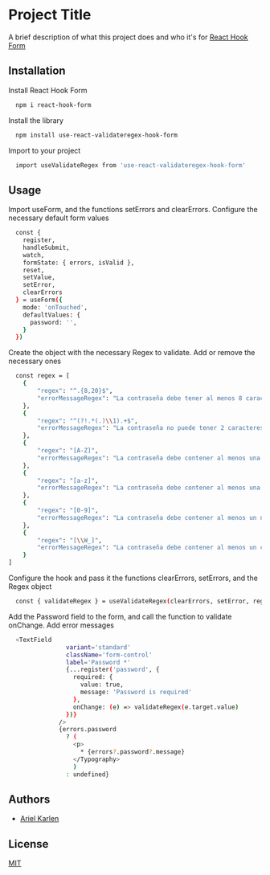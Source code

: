 
# Project Title

A brief description of what this project does and who it's for [React Hook Form](https://www.npmjs.com/package/react-hook-form)


## Installation

Install React Hook Form

```bash
  npm i react-hook-form
```

Install the library

```bash
  npm install use-react-validateregex-hook-form
```

Import to your project

```bash
  import useValidateRegex from 'use-react-validateregex-hook-form'
```
## Usage

Import useForm, and the functions setErrors and clearErrors. Configure the necessary default form values

```bash
  const {
    register,
    handleSubmit,
    watch,
    formState: { errors, isValid },
    reset,
    setValue,
    setError,
    clearErrors
  } = useForm({
    mode: 'onTouched',
    defaultValues: {
      password: '',
    }
  })
```

Create the object with the necessary Regex to validate.
Add or remove the necessary ones

```bash
  const regex = [
    {
        "regex": "^.{8,20}$",
        "errorMessageRegex": "La contraseña debe tener al menos 8 caracteres y no exceder los 20."
    },
    {
        "regex": "^(?!.*(.)\\1).+$",
        "errorMessageRegex": "La contraseña no puede tener 2 caracteres consecutivos iguales."
    },
    {
        "regex": "[A-Z]",
        "errorMessageRegex": "La contraseña debe contener al menos una letra mayúscula."
    },
    {
        "regex": "[a-z]",
        "errorMessageRegex": "La contraseña debe contener al menos una letra minúscula."
    },
    {
        "regex": "[0-9]",
        "errorMessageRegex": "La contraseña debe contener al menos un número."
    },
    {
        "regex": "[\\W_]",
        "errorMessageRegex": "La contraseña debe contener al menos un caracter especial."
    }
]
```

Configure the hook and pass it the functions clearErrors, setErrors, and the Regex object
```bash
  const { validateRegex } = useValidateRegex(clearErrors, setError, regex)
```

Add the Password field to the form, and call the function to validate onChange.
Add error messages
```bash
  <TextField
                variant='standard'
                className='form-control'
                label='Password *'
                {...register('password', {
                  required: {
                    value: true,
                    message: 'Password is required'
                  },
                  onChange: (e) => validateRegex(e.target.value)
                })}
              />
              {errors.password
                ? (
                  <p>
                    * {errors?.password?.message}
                  </Typography>
                  )
                : undefined}
```


## Authors

- [Ariel Karlen](https://www.linkedin.com/in/arielkarlen/)


## License

[MIT](https://choosealicense.com/licenses/mit/)
